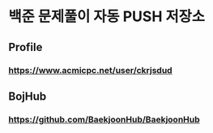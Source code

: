 # 백준 문제풀이 자동 PUSH 저장소

## Profile

### https://www.acmicpc.net/user/ckrjsdud

## BojHub

### https://github.com/BaekjoonHub/BaekjoonHub

